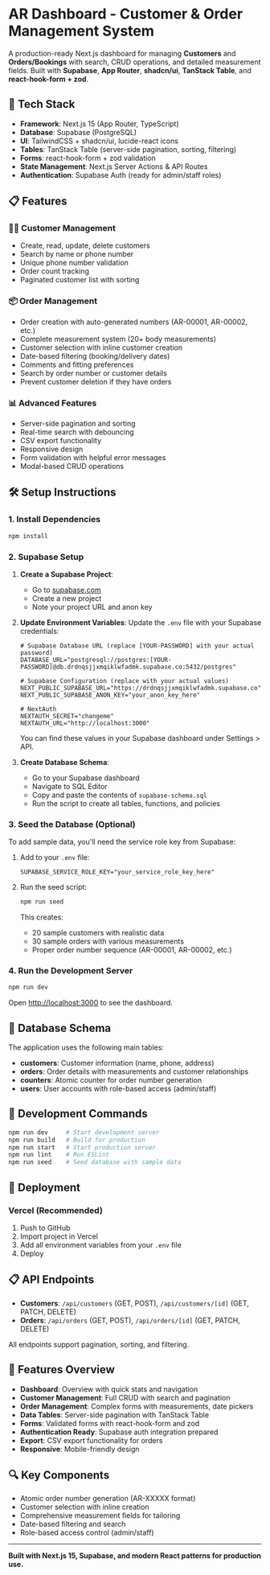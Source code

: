# AR Dashboard - Customer & Order Management System

A production-ready Next.js dashboard for managing **Customers** and **Orders/Bookings** with search, CRUD operations, and detailed measurement fields. Built with **Supabase**, **App Router**, **shadcn/ui**, **TanStack Table**, and **react-hook-form + zod**.

## 🚀 Tech Stack

- **Framework**: Next.js 15 (App Router, TypeScript)
- **Database**: Supabase (PostgreSQL)
- **UI**: TailwindCSS + shadcn/ui, lucide-react icons
- **Tables**: TanStack Table (server-side pagination, sorting, filtering)
- **Forms**: react-hook-form + zod validation
- **State Management**: Next.js Server Actions & API Routes
- **Authentication**: Supabase Auth (ready for admin/staff roles)

## 📋 Features

### 🧑‍💼 Customer Management
- Create, read, update, delete customers
- Search by name or phone number
- Unique phone number validation
- Order count tracking
- Paginated customer list with sorting

### 📦 Order Management
- Order creation with auto-generated numbers (AR-00001, AR-00002, etc.)
- Complete measurement system (20+ body measurements)
- Customer selection with inline customer creation
- Date-based filtering (booking/delivery dates)
- Comments and fitting preferences
- Search by order number or customer details
- Prevent customer deletion if they have orders

### 📊 Advanced Features
- Server-side pagination and sorting
- Real-time search with debouncing
- CSV export functionality
- Responsive design
- Form validation with helpful error messages
- Modal-based CRUD operations

## 🛠️ Setup Instructions

### 1. Install Dependencies

```bash
npm install
```

### 2. Supabase Setup

1. **Create a Supabase Project**:
   - Go to [supabase.com](https://supabase.com)
   - Create a new project
   - Note your project URL and anon key

2. **Update Environment Variables**:
   Update the `.env` file with your Supabase credentials:

   ```env
   # Supabase Database URL (replace [YOUR-PASSWORD] with your actual password)
   DATABASE_URL="postgresql://postgres:[YOUR-PASSWORD]@db.drdnqsjjxmqiklwfadmk.supabase.co:5432/postgres"
   
   # Supabase Configuration (replace with your actual values)
   NEXT_PUBLIC_SUPABASE_URL="https://drdnqsjjxmqiklwfadmk.supabase.co"
   NEXT_PUBLIC_SUPABASE_ANON_KEY="your_anon_key_here"
   
   # NextAuth
   NEXTAUTH_SECRET="changeme"
   NEXTAUTH_URL="http://localhost:3000"
   ```

   You can find these values in your Supabase dashboard under Settings > API.

3. **Create Database Schema**:
   - Go to your Supabase dashboard
   - Navigate to SQL Editor
   - Copy and paste the contents of `supabase-schema.sql`
   - Run the script to create all tables, functions, and policies

### 3. Seed the Database (Optional)

To add sample data, you'll need the service role key from Supabase:

1. Add to your `.env` file:
   ```env
   SUPABASE_SERVICE_ROLE_KEY="your_service_role_key_here"
   ```

2. Run the seed script:
   ```bash
   npm run seed
   ```

   This creates:
   - 20 sample customers with realistic data
   - 30 sample orders with various measurements
   - Proper order number sequence (AR-00001, AR-00002, etc.)

### 4. Run the Development Server

```bash
npm run dev
```

Open [http://localhost:3000](http://localhost:3000) to see the dashboard.

## 📁 Database Schema

The application uses the following main tables:

- **customers**: Customer information (name, phone, address)
- **orders**: Order details with measurements and customer relationships
- **counters**: Atomic counter for order number generation
- **users**: User accounts with role-based access (admin/staff)

## 🔧 Development Commands

```bash
npm run dev     # Start development server
npm run build   # Build for production
npm run start   # Start production server
npm run lint    # Run ESLint
npm run seed    # Seed database with sample data
```

## 🚀 Deployment

### Vercel (Recommended)

1. Push to GitHub
2. Import project in Vercel
3. Add all environment variables from your `.env` file
4. Deploy

## 📋 API Endpoints

- **Customers**: `/api/customers` (GET, POST), `/api/customers/[id]` (GET, PATCH, DELETE)
- **Orders**: `/api/orders` (GET, POST), `/api/orders/[id]` (GET, PATCH, DELETE)

All endpoints support pagination, sorting, and filtering.

## 🎨 Features Overview

- **Dashboard**: Overview with quick stats and navigation
- **Customer Management**: Full CRUD with search and pagination
- **Order Management**: Complex forms with measurements, date pickers
- **Data Tables**: Server-side pagination with TanStack Table
- **Forms**: Validated forms with react-hook-form and zod
- **Authentication Ready**: Supabase auth integration prepared
- **Export**: CSV export functionality for orders
- **Responsive**: Mobile-friendly design

## 🔍 Key Components

- Atomic order number generation (AR-XXXXX format)
- Customer selection with inline creation
- Comprehensive measurement fields for tailoring
- Date-based filtering and search
- Role-based access control (admin/staff)

---

**Built with Next.js 15, Supabase, and modern React patterns for production use.**
